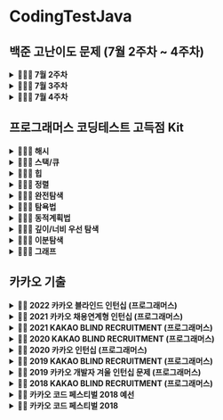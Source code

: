 # CodingTestJava

## 백준 고난이도 문제 (7월 2주차 ~ 4주차)
<details markdown="1">
<summary><strong> 👩🏻‍💻 7월 2주차 </summary></strong>

|      문제      | 레벨 |                           URL                            | 승희 코드 | 호진 코드 |  
| :------------: | :--: | :------------------------------------------------------: |:--:|:--:|  
|카드 게임|플5|[문제](https://www.acmicpc.net/problem/16566)| | |
|전깃줄-2|플5|[문제](https://www.acmicpc.net/problem/2568)|  | |
|철로|골2|[문제](https://www.acmicpc.net/problem/13334)| | |
|스도쿠|골4|[문제](https://www.acmicpc.net/problem/2580)|  | |

</details>


<details markdown="1">
<summary><strong> 👩🏻‍💻 7월 3주차 </summary></strong>

|      문제      | 레벨 |                           URL                            | 승희 코드 | 호진 코드 |  
| :------------: | :--: | :------------------------------------------------------: |:--:|:--:|  
|엘리베이터|플5|[문제](https://www.acmicpc.net/problem/2593)| | |
|RBY팡!|골2|[문제](https://www.acmicpc.net/problem/5577)|  | |
|임계경로|플5|[문제](https://www.acmicpc.net/problem/1948)| | |
|악덕영주혜유|골2|[문제](https://www.acmicpc.net/problem/20010)|  | |

</details>

<details markdown="1">
<summary><strong> 👩🏻‍💻 7월 4주차 </summary></strong>

|      문제      | 레벨 |                           URL                            | 승희 코드 | 호진 코드 |  
| :------------: | :--: | :------------------------------------------------------: |:--:|:--:|  
|비용|플5|[문제](https://www.acmicpc.net/problem/2463)| | |
|놀이공원|골2|[문제](https://www.acmicpc.net/problem/1561)|  | |
|보석도둑|골2|[문제](https://www.acmicpc.net/problem/13334)| | |
|스도쿠|골4|[문제](https://www.acmicpc.net/problem/2580)|  | |

</details>

## 프로그래머스 코딩테스트 고득점 Kit
<details markdown="1">
<summary><strong> 👩🏻‍💻 해시 </summary></strong>

|      문제      | 레벨 |                           URL                            | 승희 코드 | 호진 코드 |  
| :------------: | :--: | :------------------------------------------------------: |:--:|:--:|  
|완주하지 못한 선수|1|[문제](https://programmers.co.kr/learn/courses/30/lessons/42576)| [Code](https://github.com/Seunghui98/CodingTestJava/blob/main/Programmers_%EC%BD%94%ED%85%8C%EA%B3%A0%EB%93%9D%EC%A0%90%ED%82%A4%ED%8A%B8/Programmers_%EC%99%84%EC%A3%BC%ED%95%98%EC%A7%80%EB%AA%BB%ED%95%9C%EC%84%A0%EC%88%98_LSH.java)| [Code](https://github.com/Seunghui98/CodingTestJava/blob/3f9228fe065d8c860a4fb7950aae23e85f86e586/Programmers_%EC%BD%94%ED%85%8C%EA%B3%A0%EB%93%9D%EC%A0%90%ED%82%A4%ED%8A%B8/Programmers_%EC%99%84%EC%A3%BC%ED%95%98%EC%A7%80%EB%AA%BB%ED%95%9C%EC%84%A0%EC%88%98_JHJ.java)|
|전화번호 목록|2|[문제](https://programmers.co.kr/learn/courses/30/lessons/42577)|  |[Code](https://github.com/Seunghui98/CodingTestJava/blob/837f8a95815feba45eeebed0d81fec14ca2e6dda/Programmers_%EC%BD%94%ED%85%8C%EA%B3%A0%EB%93%9D%EC%A0%90%ED%82%A4%ED%8A%B8/Programmers_%EC%A0%84%ED%99%94%EB%B2%88%ED%98%B8%EB%AA%A9%EB%A1%9D_JHJ.java) |
|위장|2|[문제](https://programmers.co.kr/learn/courses/30/lessons/42578)| | |
|베스트앨범|3|[문제](https://programmers.co.kr/learn/courses/30/lessons/42579)|  | |

</details>

<details markdown="1">
<summary><strong> 👩🏻‍💻 스택/큐 </summary></strong>

|      문제      | 레벨 |                           URL                            | 승희 코드 | 호진 코드 |  
| :------------: | :--: | :------------------------------------------------------: |:--:|:--:|  
|기능개발|2|[문제](https://school.programmers.co.kr/learn/courses/30/lessons/42586)| | |
|프린터|2|[문제](https://school.programmers.co.kr/learn/courses/30/lessons/42587)|  | |
|다리를 지나는 트럭|2|[문제](https://school.programmers.co.kr/learn/courses/30/lessons/42583)| | |
|주식가격|2|[문제](https://school.programmers.co.kr/learn/courses/30/lessons/42584)|  | |

</details>

<details markdown="1">
<summary><strong> 👩🏻‍💻 힙 </summary></strong>

|      문제      | 레벨 |                           URL                            | 승희 코드 | 호진 코드 |  
| :------------: | :--: | :------------------------------------------------------: |:--:|:--:|  
|더 맵게|2|[문제](https://school.programmers.co.kr/learn/courses/30/lessons/42626)| | |
|디스크 컨트롤러|3|[문제](https://school.programmers.co.kr/learn/courses/30/lessons/42627)|  | |
|이중우선순위큐|3|[문제](https://school.programmers.co.kr/learn/courses/30/lessons/42628)| | |

</details>

<details markdown="1">
<summary><strong> 👩🏻‍💻 정렬 </summary></strong>

|      문제      | 레벨 |                           URL                            | 승희 코드 | 호진 코드 |  
| :------------: | :--: | :------------------------------------------------------: |:--:|:--:|  
|K번째수|1|[문제](https://school.programmers.co.kr/learn/courses/30/lessons/42748)| | |
|가장 큰 수|2|[문제](https://school.programmers.co.kr/learn/courses/30/lessons/42746)|  | |
|H-Index|2|[문제](https://school.programmers.co.kr/learn/courses/30/lessons/42747)| | |

</details>

<details markdown="1">
<summary><strong> 👩🏻‍💻 완전탐색 </summary></strong>

|      문제      | 레벨 |                           URL                            | 승희 코드 | 호진 코드 |  
| :------------: | :--: | :------------------------------------------------------: |:--:|:--:|  
|모의고사|1|[문제](https://school.programmers.co.kr/learn/courses/30/lessons/42840)| | |
|소수찾기|2|[문제](https://school.programmers.co.kr/learn/courses/30/lessons/42839)|  | |
|카펫|2|[문제](https://school.programmers.co.kr/learn/courses/30/lessons/42842)| | |

</details>

<details markdown="1">
<summary><strong> 👩🏻‍💻 탐욕법 </summary></strong>

|      문제      | 레벨 |                           URL                            | 승희 코드 | 호진 코드 |  
| :------------: | :--: | :------------------------------------------------------: |:--:|:--:|  
|체육복|1|[문제](https://school.programmers.co.kr/learn/courses/30/lessons/42862)| | |
|조이스틱|2|[문제](https://school.programmers.co.kr/learn/courses/30/lessons/42860)|  | |
|큰 수 만들기|2|[문제](https://school.programmers.co.kr/learn/courses/30/lessons/42883)| | |
|구명보트|2|[문제](https://school.programmers.co.kr/learn/courses/30/lessons/42885)| | |
|섬 연결하기|3|[문제](https://school.programmers.co.kr/learn/courses/30/lessons/42861)|  | |
|단속카메라|3|[문제](https://school.programmers.co.kr/learn/courses/30/lessons/42884)| | |

</details>

<details markdown="1">
<summary><strong> 👩🏻‍💻 동적계획법 </summary></strong>

|      문제      | 레벨 |                           URL                            | 승희 코드 | 호진 코드 |  
| :------------: | :--: | :------------------------------------------------------: |:--:|:--:|  
|N으로 표현|3|[문제](https://school.programmers.co.kr/learn/courses/30/lessons/42895)| | |
|정수 삼각형|3|[문제](https://school.programmers.co.kr/learn/courses/30/lessons/43105)|  | |
|등굣길|3|[문제](https://school.programmers.co.kr/learn/courses/30/lessons/42898)| | |
|도둑질|4|[문제](https://school.programmers.co.kr/learn/courses/30/lessons/42897)|  | |

</details>

<details markdown="1">
<summary><strong> 👩🏻‍💻 깊이/너비 우선 탐색 </summary></strong>

|      문제      | 레벨 |                           URL                            | 승희 코드 | 호진 코드 |  
| :------------: | :--: | :------------------------------------------------------: |:--:|:--:|  
|타겟 넘버|2|[문제](https://school.programmers.co.kr/learn/courses/30/lessons/43165)| | |
|네트워크|3|[문제](https://school.programmers.co.kr/learn/courses/30/lessons/43162)|  | |
|단어 변환|3|[문제](https://school.programmers.co.kr/learn/courses/30/lessons/43163)| | |
|여행경로|3|[문제](https://school.programmers.co.kr/learn/courses/30/lessons/43164)|  | |

</details>

<details markdown="1">
<summary><strong> 👩🏻‍💻 이분탐색 </summary></strong>

|      문제      | 레벨 |                           URL                            | 승희 코드 | 호진 코드 |  
| :------------: | :--: | :------------------------------------------------------: |:--:|:--:|  
|입국심사|3|[문제](https://school.programmers.co.kr/learn/courses/30/lessons/43238)| | |
|징검다리|4|[문제](https://school.programmers.co.kr/learn/courses/30/lessons/43236)|  | |

</details>

<details markdown="1">
<summary><strong> 👩🏻‍💻 그래프 </summary></strong>

|      문제      | 레벨 |                           URL                            | 승희 코드 | 호진 코드 |  
| :------------: | :--: | :------------------------------------------------------: |:--:|:--:|  
|가장 먼 노드|3|[문제](https://school.programmers.co.kr/learn/courses/30/lessons/49189)| | |
|순위|3|[문제](https://school.programmers.co.kr/learn/courses/30/lessons/49191)|  | |
|방의 개수|5|[문제](https://school.programmers.co.kr/learn/courses/30/lessons/49190)| | |

</details>

## 카카오 기출
<details markdown="1">
<summary><strong>👩‍💻 2022 카카오 블라인드  인턴십 (프로그래머스)</summary></strong>

|      문제      | 레벨 |                           URL                            | 승희코드  | 호진 코드 |
| :------------: | :--: | :------------------------------------------------------: |:--:|:--:|    
|  신고 결과 받기   |  1   | [문제](https://programmers.co.kr/learn/courses/30/lessons/92334) |[Code](https://github.com/Seunghui98/CodingTestJava/blob/main/2022_KAKAO_BLIND_RECRUITMENT/Solution1_LSH.java), [설명](https://developer-ellen.tistory.com/160)    |[Code](https://github.com/Seunghui98/CodingTestJava/blob/7dc551af8efea3c6427c19e2f5da87f671d6ead6/2022_KAKAO_BLIND_RECRUITMENT/Solution1_JHJ.java), [설명](https://edlin.tistory.com/entry/Kakao-2022-Blind-Test-%EC%8B%A0%EA%B3%A0-%EA%B2%B0%EA%B3%BC-%EB%B0%9B%EA%B8%B0) |    
|  k진수에서 소수 개수 구하기   |  2   | [문제](https://programmers.co.kr/learn/courses/30/lessons/92335) | [Code](https://github.com/Seunghui98/CodingTestJava/blob/main/2022_KAKAO_BLIND_RECRUITMENT/Solution2_LSH.java), [설명](https://developer-ellen.tistory.com/161)     | [Code](https://github.com/Seunghui98/CodingTestJava/blob/b99c5415ba6729addfeae8084340c96869d185ac/2022_KAKAO_BLIND_RECRUITMENT/Solution2_JHJ.java), [설명](https://edlin.tistory.com/entry/Kakao-2022-Blind-Test-k진수에서-소수개수구하기)    |      
| 주차 요금 계산  |  2   | [문제](https://programmers.co.kr/learn/courses/30/lessons/92341) |[Code](https://github.com/Seunghui98/CodingTestJava/blob/main/2022_KAKAO_BLIND_RECRUITMENT/Solution3_LSH.java), [설명](https://developer-ellen.tistory.com/162)     | [Code](https://github.com/Seunghui98/CodingTestJava/blob/4cb790e8e8ba8f81ff9327f2b0d1f97dd20e318a/2022_KAKAO_BLIND_RECRUITMENT/Solution3_JHJ.java)  |      
| 양궁대회 |  2   | [문제](https://programmers.co.kr/learn/courses/30/lessons/92342) |[Code](https://github.com/Seunghui98/CodingTestJava/blob/main/2022_KAKAO_BLIND_RECRUITMENT/Solution4_LSH.java), [설명](https://developer-ellen.tistory.com/165)     |[Code](https://github.com/Seunghui98/CodingTestJava/blob/main/2022_KAKAO_BLIND_RECRUITMENT/Solution4_JHJ.java), [설명](https://edlin.tistory.com/entry/Kakao-2022-Blind-Test-양궁대회?category=935204)    |     
|   양과 늑대    |  3   | [문제](https://programmers.co.kr/learn/courses/30/lessons/92343) | [Code](https://github.com/Seunghui98/CodingTestJava/blob/main/2022_KAKAO_BLIND_RECRUITMENT/Solution5_LSH.java), [설명](https://developer-ellen.tistory.com/166)    | [Code](https://github.com/Seunghui98/CodingTestJava/blob/dc45c486e9674f2ca5a2f6b0c1468db997bf471e/2022_KAKAO_BLIND_RECRUITMENT/Solution5_JHJ.java), [설명](https://edlin.tistory.com/entry/Kakao-2022-Blind-Test-양과-늑대-Java)   |     
| 파괴되지 않은 건물  |  3   | [문제](https://programmers.co.kr/learn/courses/30/lessons/92344) | [Code](https://github.com/Seunghui98/CodingTestJava/blob/main/2022_KAKAO_BLIND_RECRUITMENT/Solution6_LSH.java), [설명](https://developer-ellen.tistory.com/167)    | [Code](https://github.com/Seunghui98/CodingTestJava/blob/d6b7e1dda498deadbd802c7f91782c699acdba7d/2022_KAKAO_BLIND_RECRUITMENT/Solution6_JHJ.java), [설명](https://edlin.tistory.com/entry/Kakao-2022-Blind-Test-파괴되지않은건물-Java)    |    
|   사라지는 발판   |  3   | [문제](https://programmers.co.kr/learn/courses/30/lessons/92345) | [Code](https://github.com/Seunghui98/CodingTestJava/blob/main/2022_KAKAO_BLIND_RECRUITMENT/Solution7_LSH.java), [설명](https://developer-ellen.tistory.com/168)    |     |     
---
</details>



<details markdown="1">
<summary><strong>👩‍💻 2021 카카오 채용연계형 인턴십 (프로그래머스)</summary></strong>

|      문제      | 레벨 |                           URL                            | 승희코드 | 호진 코드 |  
| :------------: | :--: | :------------------------------------------------------: |:--:|:--:|    
|  숫자 문자열과 영단어   |  1   | [문제](https://programmers.co.kr/learn/courses/30/lessons/81301) |[Code](https://github.com/Seunghui98/CodingTestJava/blob/main/2021_%EC%B9%B4%EC%B9%B4%EC%98%A4_%EC%B1%84%EC%9A%A9%EC%97%B0%EA%B3%84%ED%98%95_%EC%9D%B8%ED%84%B4%EC%8B%AD/Solution_1_LSH.java)     |[Code](https://github.com/Seunghui98/CodingTestJava/blob/main/2021_%EC%B9%B4%EC%B9%B4%EC%98%A4_%EC%B1%84%EC%9A%A9%EC%97%B0%EA%B3%84%ED%98%95_%EC%9D%B8%ED%84%B4%EC%8B%AD/Solution_1_JHJ.java)     |    
|   거리두기 확인하기   |  2   | [문제](https://programmers.co.kr/learn/courses/30/lessons/81302) | [Code](https://github.com/Seunghui98/CodingTestJava/blob/main/2021_%EC%B9%B4%EC%B9%B4%EC%98%A4_%EC%B1%84%EC%9A%A9%EC%97%B0%EA%B3%84%ED%98%95_%EC%9D%B8%ED%84%B4%EC%8B%AD/Solution_2_LSH.java)    |[Code](https://github.com/Seunghui98/CodingTestJava/blob/449f7edc3eabb3a97a431a0bff3291bd848a90b7/2021_%EC%B9%B4%EC%B9%B4%EC%98%A4_%EC%B1%84%EC%9A%A9%EC%97%B0%EA%B3%84%ED%98%95_%EC%9D%B8%ED%84%B4%EC%8B%AD/Solution_2_JHJ.java)     |      
|  표 편집     |  3   | [문제](https://programmers.co.kr/learn/courses/30/lessons/81303) |[Code](https://github.com/Seunghui98/CodingTestJava/blob/main/2021_%EC%B9%B4%EC%B9%B4%EC%98%A4_%EC%B1%84%EC%9A%A9%EC%97%B0%EA%B3%84%ED%98%95_%EC%9D%B8%ED%84%B4%EC%8B%AD/Solution_3_LSH.java)     | [Code](https://github.com/Seunghui98/CodingTestJava/blob/395859e19936d1be015b721b6b048455df46769d/2021_%EC%B9%B4%EC%B9%B4%EC%98%A4_%EC%B1%84%EC%9A%A9%EC%97%B0%EA%B3%84%ED%98%95_%EC%9D%B8%ED%84%B4%EC%8B%AD/Solution_3_2_JHJ.java)   |     
| 미로 탈출 |  4   | [문제](https://programmers.co.kr/learn/courses/30/lessons/81304) | [Code](https://github.com/Seunghui98/CodingTestJava/blob/main/2021_%EC%B9%B4%EC%B9%B4%EC%98%A4_%EC%B1%84%EC%9A%A9%EC%97%B0%EA%B3%84%ED%98%95_%EC%9D%B8%ED%84%B4%EC%8B%AD/Solution_4_LSH.java)     |  미해결  |     
|   시험장 나누기   |  5   | [문제](https://programmers.co.kr/learn/courses/30/lessons/81305) | [Code](https://github.com/Seunghui98/CodingTestJava/blob/main/2021_%EC%B9%B4%EC%B9%B4%EC%98%A4_%EC%B1%84%EC%9A%A9%EC%97%B0%EA%B3%84%ED%98%95_%EC%9D%B8%ED%84%B4%EC%8B%AD/Solution_5_LSH_1.java)    | [Code](https://github.com/Seunghui98/CodingTestJava/blob/604971b2a722f73fa514a793edb68d01f4b26616/2021_%EC%B9%B4%EC%B9%B4%EC%98%A4_%EC%B1%84%EC%9A%A9%EC%97%B0%EA%B3%84%ED%98%95_%EC%9D%B8%ED%84%B4%EC%8B%AD/Solution_5_JHJ.java) |    

------
</details>


<details markdown="1">
<summary><strong>👩‍💻 2021 KAKAO BLIND RECRUITMENT (프로그래머스)</summary></strong>

|      문제      | 레벨 |                           URL                            | 승희코드 | 호진 코드 |  
| :------------: | :--: | :------------------------------------------------------: |:--:|:--:|    
|  신규 아이디 추천   |  1   | [문제](https://programmers.co.kr/learn/courses/30/lessons/72410) |[Code](https://github.com/Seunghui98/CodingTestJava/blob/main/2021_KAKAO_BLIND_RECRUITMENT/Solution_1_LSH.java)     | [Code](https://github.com/Seunghui98/CodingTestJava/blob/d1283700b0b308225d48be6bf18a51881029b04f/2021_KAKAO_BLIND_RECRUITMENT/Solution_1_JHJ.java) |    
|   메뉴 리뉴얼   |  2   | [문제](https://programmers.co.kr/learn/courses/30/lessons/72411) |[Code](https://github.com/Seunghui98/CodingTestJava/blob/main/2021_KAKAO_BLIND_RECRUITMENT/Solution_2_LSH.java)     | [Code](https://github.com/Seunghui98/CodingTestJava/blob/5babb9b32244bc6b070b2cdbdf0fb2316a27ae33/2021_KAKAO_BLIND_RECRUITMENT/Solution_2_JHJ.java)   |    
|  순위 검색     |  2   | [문제](https://programmers.co.kr/learn/courses/30/lessons/72412) |[Code](https://github.com/Seunghui98/CodingTestJava/blob/main/2021_KAKAO_BLIND_RECRUITMENT/Solution_3_LSH.java)     | [Code](https://github.com/Seunghui98/CodingTestJava/blob/f5dacc227d6888edce19b258ff0e2ef219f4b42f/2021_KAKAO_BLIND_RECRUITMENT/Solution_3_JHJ.java), [설명](https://edlin.tistory.com/entry/Kakao-2021-Blind-Test-%EC%88%9C%EC%9C%84%EA%B2%80%EC%83%89?category=935204)   |    
| 합승 택시 요금 |  3   | [문제](https://programmers.co.kr/learn/courses/30/lessons/72413) |[Code](https://github.com/Seunghui98/CodingTestJava/blob/main/2021_KAKAO_BLIND_RECRUITMENT/Solution_4_LSH.java), [설명](https://developer-ellen.tistory.com/157)    | [Code](https://github.com/Seunghui98/CodingTestJava/blob/467f23084308917c04d97260fde7a8d370c39c83/2021_KAKAO_BLIND_RECRUITMENT/Solution_4_JHJ.java), [설명](https://edlin.tistory.com/entry/Kakao-2021-Blind-Test-합승택시요금)|    
|   광고 삽입   |  3   | [문제](https://programmers.co.kr/learn/courses/30/lessons/72414) |[Code](https://github.com/Seunghui98/CodingTestJava/blob/main/2021_KAKAO_BLIND_RECRUITMENT/Solution_5_LSH.java)     |  [Code](https://github.com/Seunghui98/CodingTestJava/blob/9b5e3a028fb7733e34fbe8dfa42921c1b387fef4/2021_KAKAO_BLIND_RECRUITMENT/Solution_5_JHJ.java), [설명](https://edlin.tistory.com/entry/Kakao-2021-Blind-Test-광고삽입?category=935204)   |    
| 카드 짝 맞추기  |  3   | [문제](https://programmers.co.kr/learn/courses/30/lessons/72415) |[Code](https://github.com/Seunghui98/CodingTestJava/blob/main/2021_KAKAO_BLIND_RECRUITMENT/Solution_6_LSH.java), [설명](https://developer-ellen.tistory.com/146)   | [Code](https://github.com/Seunghui98/CodingTestJava/blob/e5a096998ac8223e029e8dcf2ea8779c82db6d34/2021_KAKAO_BLIND_RECRUITMENT/Solution_6_JHJ.java)    |    
|   매출 하락 최소화    |  4   | [문제](https://programmers.co.kr/learn/courses/30/lessons/72416) |[Code](https://github.com/Seunghui98/CodingTestJava/blob/main/2021_KAKAO_BLIND_RECRUITMENT/Solution_7_LSH.java), [설명](https://developer-ellen.tistory.com/159)     |     |    

------
</details>


<details markdown="1">
<summary><strong>👩‍💻 2020 KAKAO BLIND RECRUITMENT (프로그래머스)</summary></strong>

|      문제      | 레벨 |                           URL                            | 승희코드  | 호진 코드 |  
| :------------: | :--: | :------------------------------------------------------: |:--:|:--:|    
|  문자열 압축   |  2   | [문제](https://programmers.co.kr/learn/courses/30/lessons/60057) |     |     |    
|   괄호 변환    |  2   | [문제](https://programmers.co.kr/learn/courses/30/lessons/60058) |     |     |      
| 자물쇠와 열쇠  |  3   | [문제](https://programmers.co.kr/learn/courses/30/lessons/60059) |     |     |      
| 기둥과 보 설치 |  3   | [문제](https://programmers.co.kr/learn/courses/30/lessons/60061) |     |     |     
|   외벽 점검    |  3   | [문제](https://programmers.co.kr/learn/courses/30/lessons/60062) |     |     |     
| 블록 이동하기  |  3   | [문제](https://programmers.co.kr/learn/courses/30/lessons/60063) |     |     |    
|   가사 검색    |  4   | [문제](https://programmers.co.kr/learn/courses/30/lessons/60060) |     |     |     

------
</details>


<details markdown="1">
<summary><strong>👩‍💻 2020 카카오 인턴십 (프로그래머스)</strong></summary>

|         문제         | 레벨 |                           URL                            | 승희코드 | 호진 코드 |   
| :------------------: | :--: | :------------------------------------------------------: | :--: |:--: |    
| 키패드 누르기 |  1   | [문제](https://programmers.co.kr/learn/courses/30/lessons/67256) |     |     |    
|         수식 최대화         |  2   | [문제](https://programmers.co.kr/learn/courses/30/lessons/67257) |     |     |    
|     보석 쇼핑      |  3   | [문제](https://programmers.co.kr/learn/courses/30/lessons/67258) |     |     |     
|     경주로 건설     |  3   | [문제](https://programmers.co.kr/learn/courses/30/lessons/67259) |     |     |    
|   동굴 탐험    |  4   | [문제](https://programmers.co.kr/learn/courses/30/lessons/67260) |     |     |     

------
</details>



<details markdown="1">
<summary><strong>👩‍💻 2019 KAKAO BLIND RECRUITMENT (프로그래머스)</summary></strong>

|      문제      | 레벨 |                           URL                            | 승희코드  | 호진 코드 |   
| :------------: | :--: | :------------------------------------------------------: | :--:  | :--:    |    
|  실패율   |  1   | [문제](https://programmers.co.kr/learn/courses/30/lessons/42889) |     |     |    
|   오픈채팅방    |  2   | [문제](https://programmers.co.kr/learn/courses/30/lessons/42888) |     |     |    
| 후보키  |  2   | [문제](https://programmers.co.kr/learn/courses/30/lessons/42890) |     |     |    
| 길 찾기 게임 |  3   | [문제](https://programmers.co.kr/learn/courses/30/lessons/42892) |     |     |    
|   매칭 점수    |  3   | [문제](https://programmers.co.kr/learn/courses/30/lessons/42893) |     |     |    
| 무지의 먹방 라이브  |  4   | [문제](https://programmers.co.kr/learn/courses/30/lessons/42891) |     |     |    
|   블록 게임    |  4   | [문제](https://programmers.co.kr/learn/courses/30/lessons/42894) |     |     |      

------
</details>


<details markdown="1">
<summary><strong>👩‍💻 2019 카카오 개발자 겨울 인턴십 문제 (프로그래머스)</strong></summary>

|         문제         | 레벨 |                           URL                            | 승희코드  | 호진 코드 |   
| :------------------: | :--: | :------------------------------------------------------: |  :--:   | :--:    |    
| 크레인 인형뽑기 게임 |  1   | [문제](https://programmers.co.kr/learn/courses/30/lessons/64061) |     |     |    
|         튜플         |  2   | [문제](https://programmers.co.kr/learn/courses/30/lessons/64065) |     |     |    
|     불량 사용자      |  3   | [문제](https://programmers.co.kr/learn/courses/30/lessons/64064) |     |     |    
|     호텔 방 배정     |  3   | [문제](https://programmers.co.kr/learn/courses/30/lessons/64063) |     |     |    
|   징검다리 건너기    |  4   | [문제](https://programmers.co.kr/learn/courses/30/lessons/64062) |     |     |    

------
</details>

<details markdown="1">
<summary><strong>👩‍💻 2018 KAKAO BLIND RECRUITMENT (프로그래머스)</summary></strong>

|      문제      | 레벨 |                           URL                            | 승희코드 | 호진 코드 |  
| :------------: | :--: | :------------------------------------------------------: | :--: | :--: |    
|  [1차] 비밀지도   |  1   | [문제](https://programmers.co.kr/learn/courses/30/lessons/17681) |     |     |    
|   [1차] 다트 게임    |  1   | [문제](https://programmers.co.kr/learn/courses/30/lessons/17682) |     |     |    
| [1차] 뉴스 클러스터링  |  2   | [문제](https://programmers.co.kr/learn/courses/30/lessons/17677) |     |     |      
| [1차] 프렌즈4블록 |  2   | [문제](https://programmers.co.kr/learn/courses/30/lessons/17679) |     |     |      
|   [1차] 캐시    |  2   | [문제](https://programmers.co.kr/learn/courses/30/lessons/17680) |     |     |    
| [3차] 방금그곡  |  2   | [문제](https://programmers.co.kr/learn/courses/30/lessons/17683) |     |     |    
|   [3차] 압축    |  2   | [문제](https://programmers.co.kr/learn/courses/30/lessons/17684) |     |     |     
|  [3차] 파일명 정렬   |  2   | [문제](https://programmers.co.kr/learn/courses/30/lessons/17686) |     |     |    
|   [3차] n진수 게임    |  2   | [문제](https://programmers.co.kr/learn/courses/30/lessons/17687) |     |     |       
| [1차] 추석 트래픽  |  3   | [문제](https://programmers.co.kr/learn/courses/30/lessons/17676) |     |     |      
| [1차] 셔틀버스 |  3   | [문제](https://programmers.co.kr/learn/courses/30/lessons/17678) |     |     |       
|   [3차] 자동완성    |  4   | [문제](https://programmers.co.kr/learn/courses/30/lessons/17685) |     |     |    

------
</details>

<details markdown="1">
<summary><strong>👩‍💻 카카오 코드 페스티벌 2018 예선</strong></summary>

| 문제 번호 |   제목    |               URL                | 승희코드 | 호진 코드 |  
| :-------: | :-------: | :------------------------------: | :--: | :--: |    
|   15953   | 상금 헌터 | [문제](http://acmicpc.net/problem/15953) |     |     |       
|   15954   |  인형들   | [문제](http://acmicpc.net/problem/15954) |     |     |    

------
</details>

<details markdown="1">
<summary><strong>👩‍💻 카카오 코드 페스티벌 2018</strong></summary>

| 문제 번호 |         제목         |               URL                | 승희코드 | 호진 코드 |  
| :-------: | :------------------: | :------------------------------: | :--: | :--: |    
|   15997   |      승부 예측       | [문제](http://acmicpc.net/problem/15997) |     |     |     
|   15998   |      카카오머니      | [문제](http://acmicpc.net/problem/15998) |     |     |       

------
</details>  
<br>
<br>


